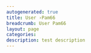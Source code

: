 ```yaml
---
autogenerated: true
title: User ›Pam66
breadcrumb: User Pam66
layout: page
categories: 
description: test description
---
```



